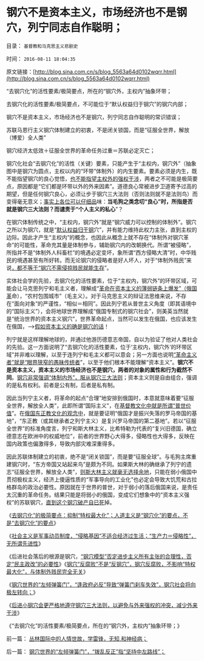 # 钢穴不是资本主义，市场经济也不是钢穴，列宁同志自作聪明；

目录： `基督教和马克思主义悲剧史` 

时间： `2016-08-11 18:04:35` 

原文链接：[http://blog.sina.com.cn/s/blog_5563a64d0102wqrr.html](http://blog.sina.com.cn/s/blog_5563a64d0102wqrr.html)

“去钢穴化”的活性要素/极简要点，所在的“钢穴外，主权内”抽象环带；

去钢穴化的活性要素/极简要点，不可能位于“默认权益归于钢穴”的钢穴内部；

钢穴不是资本主义，市场经济也不是钢穴，列宁同志自作聪明的常识错误；

苏联马恩行主义钢穴体制建立的初衷，不是闭关锁国，而是“征服全世界，解放（博爱）全人类”

钢穴经济太低效＋征服全世界的革命任务过重＝苏联必定灭亡；

钢穴化社会“去钢穴化”的活性（关键）要素，只能产生于“主权内，钢穴外”（抽象图中是钢穴为圆点，主权以内的“环带”体制外）的内生要素。要素必须是内生，既不能指望钢穴的良心觉悟，[也不能指望主权外的强权干涉](../../../2016/7/26/“干涉内政”很难奏效，也不可能是极简要点.md)，两者之不可能是极简要点，原因都是“它们都是环带以外的外来因素”。道德良心常被进步卫道寄予过高的期望，但是任何钢穴良心，必须让步于钢穴三大法则（否则法则就不是法则鸟）而变得毫无意义；[事实上各位可以仔细品](http://darthvad.blog.sohu.com/132102586.html)味：**当毛狗之类念叨“良心”时，所指是否就是钢穴三大法则？而谴责于“个人主义的私心**”？

在钢穴体制传统之中，“主权内，钢穴外”就是“钢穴威力可以控制的体制外”。钢穴之所以为钢穴，就是“[默认权益归于钢](../../../2015/12/5/虚拟人格的“阶级定理”，“绝对的权力”不是为了“贪污腐败”.md)穴”，并有能力维持此权力主张，直到主权的边际。因此才产生“主权内”的概念，也因此从概念上就不存在“体制外对钢穴革命”的可能性，革命充其量是体制参与，辅助钢穴内的改朝换代。所谓“被侵略”，所指并不是“体制外人科畜栏”的境遇必定变坏，象所谓“西方侵略大清”时，中华贱民的境遇甚至有所好转。而无论钢穴的侵略者是好人坏人，对于“体制外贱民”来说[，都不等于“钢穴不需侵掠贱民就能生存](../../../2016/7/28/马克思主义的“钢穴科幻”：生产力进步满足一切需求，解决一切问题.md)”。

实体社会学的先验，去钢穴化的活性要素，位于“主权内，钢穴外”的环带区域，可能会让马克思列宁和毛主义者，理解成“[革命在资本主义的薄弱链条上爆发”（俄国革](http://darthvad.blog.163.com/blog/static/533994702011102834638397/)命），“农村包围城市”（毛主义）。对于马克思主义的辩证法思维来说，不存在“面向对象”的严谨性，“相似＝相同”。因此列宁若从普世主义角度（即其语境中的“国际主义”），会将地球世界理解成“俄国专制式的钢穴社会”，则美英当然就是“统治世界的资本主义钢穴”，世界革命起点，当然可以发生在俄国，也应该发生在俄国，——>[假如资本主义的确是钢穴的话](../../../2016/6/16/基本事实认定：基督教和马克思主义的弥天大谎.md)！

列宁就是这样理解地球的，并通过他游历德意志帝国，自以为验证了他对人类社会的先验。这一方面说明了“去钢穴化的活性要素，位于‘主权内，钢穴外’的环带区域”并非难以理解，以至于连列宁和毛主义都可以意会；另一方面也说明[“革命主义者”就是“眼界狭窄的愚昧传统者](../../../2014/9/23/几千年来给愚民作专制洗脑的不是统治者，而是必定愚昧的革命家！.md)”，以至于他们根本不能理解“资本主义”。**钢穴不是资本主义，资本主义的市场经济也不是钢穴，两者的对象的属性和行为截然不同**。[钢穴非常强调“体制内外”，服从钢穴三大法则](../../../2016/7/29/钢穴统治的三大法则；人道主义的起源和实用性.md)；资本主义则是自由组合，强调的是私有权利。前者是公有制，后者是私有制。

因此当列宁主义者，将革命的起点“合理”地安排到俄国时，本意就意味着要“征服全世界，解放全人类”，此即所谓“国际主义”，在[基督教文化中就是所谓“普世价值](../../../2011/9/2/普世帝国的天下主义.md)”。在[俄国东正教文化的观念中](../../../2016/7/7/《银河帝国》导读，阿西莫夫的文化背景.md)，就是要证明“俄国才是振兴失落的罗马帝国的基地”，“东正教（或其继承者之列宁主义）是复兴罗马帝国的第二基地”。若以“征服全世界”的标准角度言，列宁和斯大林主义，比希特勒为代表的“复兴旧德国，确立德意志在欧洲中的权威地位”，前者的世界野心大得多，侵略性也大得多，反映在国内政策也偏激得多，导致内部灾难深重得多。

因此苏联体制建立的初衷，绝不是“闭关锁国”，而是要“征服全球”。与毛狗主席重建钢穴时，“东方帝国又站起来鸟”是颇为不同。如果斯大林的确继承了列宁的遗志“征服全世界，解放全人类”，[则斯大林主义就毫无选择余地](../../../2012/5/22/马克思主义指导苏联的殖民地建设.md)，只能在弱小俄国中贯彻极权主义，经济上傻逼性质的“军事导向的工业化”也必定会导致大饥荒和古拉格群岛的政治必要性。原因就在于世界的普世，对于弱小的落后俄国来说，是责任太沉重的革命任务。结果只能是将弱小的俄国，变成它们想象中的“资本主义强权”的苏联钢穴，[直到这个钢穴破产自已死](../../../2012/5/30/苏联的崩溃不是悲剧；苏联本身就是悲剧；.md)掉。

《[去钢穴化”的极简要点：抑制“特权最大化”；人道主义是“钢穴化”的要点，不是“去钢穴化”的要点](../../../2016/8/9/“去钢穴化”的极简要点：抑制“特权最大化”.md)》

《[社会主义是军事动员制度，“侵略基因”不适合经济过生活；“生产力＝侵略性”，无所谓先进性](../../../2016/8/10/钢穴的爱国主义侵略基因，为了钢穴！为了生存！.md)》

《后进社会落后的根源是钢穴，[“钢穴模型”否定进步主义所有主张的合理性，否定“民主政改”的必要性](../../../2016/8/10/民主政治是“去钢穴化”的结果，不是极简要点；.md)》《[钢穴“反腐败”不是“反钢穴”，钢穴反腐败，不影响“特权最大化”，与体制外贱民完全无关](../../../2016/8/10/钢穴“反腐败”不是“反钢穴”，不影响“特权最大化”.md)》

《[钢穴世界的“左倾弹簧门”，“逢政府必反”导致“弹簧门刹车失效”，钢穴社会将向极左转向；](../../../2016/8/10/钢穴世界的“左倾弹簧门”，“拨乱反正”指“坚持中左路线”；.md)》

《[后进小钢穴会更严格地遵守钢穴三大法则，以避免与外来强权的冲突，减少外来干涉](../../../2016/8/11/外来干涉只会强化后进社会的钢穴；依附强权的小钢穴更顽固；.md)》

《“去钢穴化”的活性要素/极简要点，所在的“钢穴外，主权内”抽象环带；》

前一篇： [丛林国际中的人情世故，学雷锋，无知,和神经病；](../../../2016/8/23/丛林国际中的人情世故，学雷锋，无知,和神经病；.md)

后一篇： [钢穴世界的“左倾弹簧门”，“拨乱反正”指“坚持中左路线”；](../../../2016/8/10/钢穴世界的“左倾弹簧门”，“拨乱反正”指“坚持中左路线”；.md)

